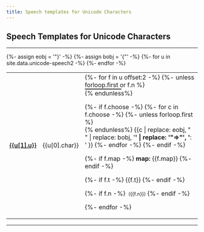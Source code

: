 ```yaml
---
title: Speech templates for Unicode Characters
---
```

<style>
tr:target >td:first-child {border-left:solid thick black}
span.cb {margin-right: 2em; white-space:nowrap}
.markdown-body table tr.row0, .markdown-body table th.row0 {background-color:#F6F8FA}
.markdown-body table tr.row1 {background-color:#FEFFFE}
a.link {font-weight:500}
a.self {color: black; font-weight:500}
hr.sp {height:.1em;max-width:6em;padding:0;margin:0}
span.n {font-size:80%;font-style: monospace}
</style>





## Speech Templates for Unicode Characters

----



<table style="width:100%">
<tbody>
{%- assign eobj = '"}' -%}
{%- assign bobj = '{"' -%}
{%- for u in site.data.unicode-speech2 -%}
<tr id="U{{u[1].u | replace: " ", "_"}}">
<td><a class="self" href="#U{{u[1].u | replace: " ", "_"}}">{{u[1].u}}</a></td>
<td>{{u[0].char}}</td>
<td>
{%- for f in u offset:2  -%}
{%- unless forloop.first or f.n %}<hr class="sp"/>{% endunless%}

{%- if f.choose -%}
{%- for c in f.choose  -%}
{%- unless forloop.first %}<br/>{% endunless%}
{{c | replace: eobj, " " | replace: bobj, '<b>' | replace: '"=>"', '</b>: '  }}
{%- endfor -%}
{%- endif -%}

{%- if f.map -%}
<b>map:</b> {{f.map}}
{%- endif -%}

{%- if f.t -%}
{{f.t}}
{%- endif -%}


{%- if f.n -%}
<span class="n">&#160;&langle;{{f.n}}&rangle;</span>
{%- endif -%}

{%- endfor -%}
</td>
</tr>
{%- endfor -%}
</tbody>
</table>
	
----
